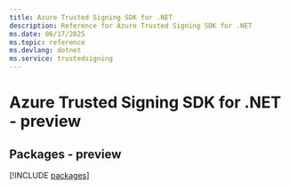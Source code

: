 ```yaml
---
title: Azure Trusted Signing SDK for .NET
description: Reference for Azure Trusted Signing SDK for .NET
ms.date: 06/17/2025
ms.topic: reference
ms.devlang: dotnet
ms.service: trustedsigning
---
```

# Azure Trusted Signing SDK for .NET - preview
## Packages - preview
[!INCLUDE [packages](trusted-signing-index.md)]